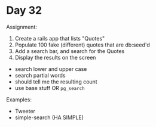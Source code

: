 Day 32
=====================

Assignment:

1. Create a rails app that lists "Quotes"
2. Populate 100 fake (different) quotes that are db:seed'd
3. Add a search bar, and search for the Quotes
4. Display the results on the screen

* search lower and upper case  
* search partial words  
* should tell me the resulting count  
* use base stuff OR `pg_search`

Examples:  
* Tweeter
* simple-search (HA SIMPLE)

